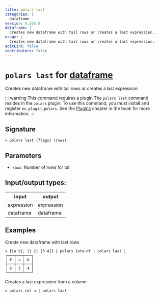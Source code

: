 ```yaml
---
title: polars last
categories: |
  dataframe
version: 0.105.0
dataframe: |
  Creates new dataframe with tail rows or creates a last expression.
usage: |
  Creates new dataframe with tail rows or creates a last expression.
editLink: false
contributors: false
---
```

<!-- This file is automatically generated. Please edit the command in https://github.com/nushell/nushell instead. -->

# `polars last` for [dataframe](/commands/categories/dataframe.md)

<div class='command-title'>Creates new dataframe with tail rows or creates a last expression.</div>

::: warning This command requires a plugin
The `polars last` command resides in the `polars` plugin.
To use this command, you must install and register `nu_plugin_polars`.
See the [Plugins](/book/plugins.html) chapter in the book for more information.
:::


## Signature

```> polars last {flags} (rows)```

## Parameters

 -  `rows`: Number of rows for tail


## Input/output types:

| input      | output     |
| ---------- | ---------- |
| expression | expression |
| dataframe  | dataframe  |
## Examples

Create new dataframe with last rows
```nu
> [[a b]; [1 2] [3 4]] | polars into-df | polars last 1
╭───┬───┬───╮
│ # │ a │ b │
├───┼───┼───┤
│ 0 │ 3 │ 4 │
╰───┴───┴───╯

```

Creates a last expression from a column
```nu
> polars col a | polars last

```
